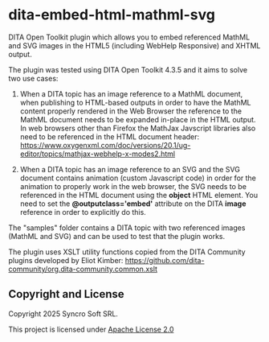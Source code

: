 # dita-embed-html-mathml-svg
DITA Open Toolkit plugin which allows you to embed referenced MathML and SVG images in the HTML5 (including WebHelp Responsive) and XHTML output.

The plugin was tested using DITA Open Toolkit 4.3.5 and it aims to solve two use cases:

1. When a DITA topic has an image reference to a MathML document, when publishing to HTML-based outputs in order to have the MathML content properly rendered in the Web Browser the reference to the MathML document needs to be expanded in-place in the HTML output. In web browsers other than Firefox the MathJax Javscript libraries also need to be referenced in the HTML document header: https://www.oxygenxml.com/doc/versions/20.1/ug-editor/topics/mathjax-webhelp-x-modes2.html

1. When a DITA topic has an image reference to an SVG and the SVG document contains animation (custom Javascript code) in order for the animation to properly work in the web browser, the SVG needs to be referenced in the HTML document using the **object** HTML element. You need to set the **@outputclass='embed'** attribute on the DITA **image** reference in order to explicitly do this.

The "samples" folder contains a DITA topic with two referenced images (MathML and SVG) and can be used to test that the plugin works.

The plugin uses XSLT utility functions copied from the DITA Community plugins developed by Eliot Kimber: https://github.com/dita-community/org.dita-community.common.xslt

Copyright and License
---------------------
Copyright 2025 Syncro Soft SRL.

This project is licensed under [Apache License 2.0](https://github.com/oxygenxml/dita-embed-html-mathml-svg/blob/master/LICENSE)
